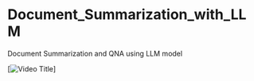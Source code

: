 # Document_Summarization_with_LLM
Document Summarization and QNA using LLM model

[![Video Title](RAG_evaluations.gif)]
